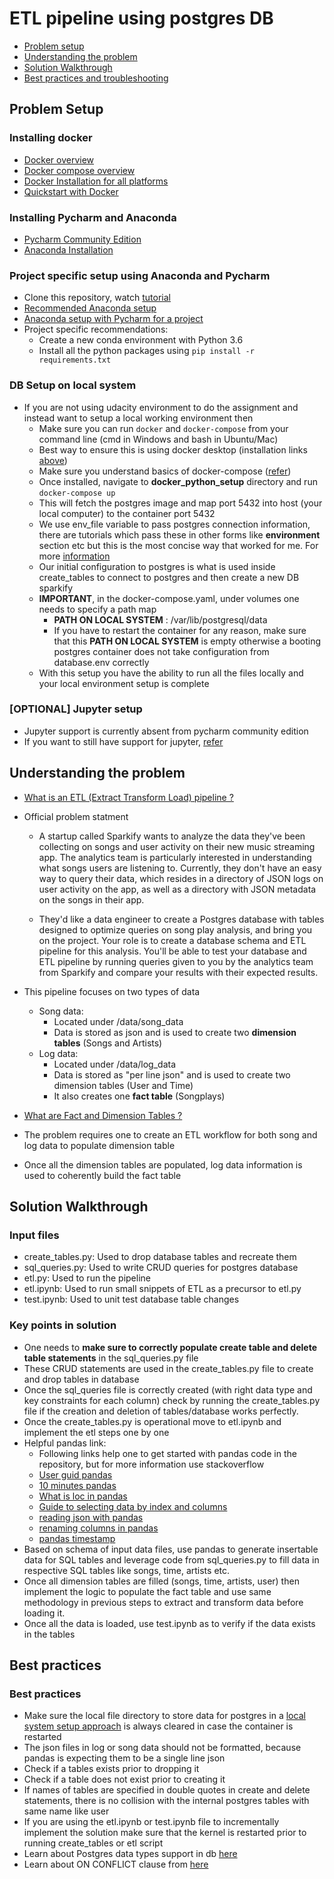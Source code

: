 # ETL pipeline using postgres DB

* [Problem setup](#problem-setup)
* [Understanding the problem](#understanding-the-problem)
* [Solution Walkthrough](#solution-walkthrough)
* [Best practices and troubleshooting](#best-practices)


## Problem Setup

### Installing docker
* [Docker overview](https://docs.docker.com/get-started/overview/)
* [Docker compose overview](https://docs.docker.com/compose/)
* [Docker Installation for all platforms](https://docs.docker.com/get-docker/)
* [Quickstart with Docker](https://docs.docker.com/get-started/)

### Installing Pycharm and Anaconda
* [Pycharm Community Edition](https://www.jetbrains.com/pycharm/download/)
* [Anaconda Installation](https://docs.anaconda.com/anaconda/install/)

### Project specific setup using Anaconda and Pycharm
* Clone this repository, watch [tutorial](https://blog.jetbrains.com/idea/2020/10/clone-a-project-from-github/)
* [Recommended Anaconda setup](https://docs.conda.io/projects/conda/en/latest/user-guide/getting-started.html)
* [Anaconda setup with Pycharm for a project](https://docs.anaconda.com/anaconda/user-guide/tasks/pycharm/)
* Project specific recommendations:
  * Create a new conda environment with Python 3.6
  * Install all the python packages using `pip install -r requirements.txt`

### DB Setup on local system
* If you are not using udacity environment to do the assignment and instead want to setup a local working environment then
  * Make sure you can run `docker` and `docker-compose` from your command line (cmd in Windows and bash in Ubuntu/Mac)
  * Best way to ensure this is using docker desktop (installation links [above](#installing-docker))
  * Make sure you understand basics of docker-compose ([refer](#installing-docker))
  * Once installed, navigate to **docker_python_setup** directory and run `docker-compose up`
  * This will fetch the postgres image and map port 5432 into host (your local computer) to the container port 5432
  * We use env_file variable to pass postgres connection information, there are tutorials which pass these in other forms like **environment** section etc
  but this is the most concise way that worked for me. For more [information](https://hub.docker.com/_/postgres)
  * Our initial configuration to postgres is what is used inside create_tables to connect to postgres and then create a new DB sparkify
  * **IMPORTANT**, in the docker-compose.yaml, under volumes one needs to specify a path map
    * **PATH ON LOCAL SYSTEM** : /var/lib/postgresql/data
    * If you have to restart the container for any reason, make sure that this **PATH ON LOCAL SYSTEM** is empty
    otherwise a booting postgres container does not take configuration from database.env correctly
  * With this setup you have the ability to run all the files locally and your local environment setup is complete


### [OPTIONAL] Jupyter setup
* Jupyter support is currently absent from pycharm community edition
* If you want to still have support for jupyter, [refer](https://stackoverflow.com/questions/55788675/-2019-1-ce-no-option-to-create-edit-jupyter-notebook-ipynb-files)

## Understanding the problem
* [What is an ETL (Extract Transform Load) pipeline ?](https://www.snowflake.com/guides/etl-pipeline)
* Official problem statment
  * A startup called Sparkify wants to analyze the data they've been collecting on songs and user activity on their new music streaming app. The analytics team is particularly interested in understanding what songs users are listening to. Currently, they don't have an easy way to query their data, which resides in a directory of JSON logs on user activity on the app, as well as a directory with JSON metadata on the songs in their app.

  * They'd like a data engineer to create a Postgres database with tables designed to optimize queries on song play analysis, and bring you on the project. Your role is to create a database schema and ETL pipeline for this analysis. You'll be able to test your database and ETL pipeline by running queries given to you by the analytics team from Sparkify and compare your results with their expected results.


* This pipeline focuses on two types of data
  * Song data: 
    * Located under /data/song_data
    * Data is stored as json and is used to create two **dimension tables** (Songs and Artists)
  * Log data:
    * Located under /data/log_data
    * Data is stored as "per line json" and is used to create two dimension tables (User and Time)
    * It also creates one **fact table** (Songplays)
* [What are Fact and Dimension Tables ?](https://docs.microsoft.com/en-us/power-bi/guidance/star-schema)
* The problem requires one to create an ETL workflow for both song and log data to populate dimension table
* Once all the dimension tables are populated, log data information is used to coherently build the fact table


## Solution Walkthrough

### Input files
  - create_tables.py: Used to drop database tables and recreate them
  - sql_queries.py: Used to write CRUD queries for postgres database
  - etl.py: Used to run the pipeline
  - etl.ipynb: Used to run small snippets of ETL as a precursor to etl.py
  - test.ipynb: Used to unit test database table changes

### Key points in solution
  * One needs to **make sure to correctly populate create table and delete table statements** in the sql_queries.py
file
  * These CRUD statements are used in the create_tables.py file to create and drop tables in database
  * Once the sql_queries file is correctly created (with right data type and key constraints for each column)
  check by running the create_tables.py file if the creation and deletion of tables/database works perfectly.
  * Once the create_tables.py is operational move to etl.ipynb and implement the etl steps one by one
  * Helpful pandas link:
    * Following links help one to get started with pandas code in the repository, but for more information use stackoverflow
    * [User guid pandas](https://pandas.pydata.org/pandas-docs/version/0.23.3/generated/pandas.DataFrame.html)
    * [10 minutes pandas](https://pandas.pydata.org/pandas-docs/stable/user_guide/10min.html)
    * [What is loc in pandas](https://pandas.pydata.org/pandas-docs/stable/reference/api/pandas.DataFrame.loc.html?highlight=loc#pandas.DataFrame.loc)
    * [Guide to selecting data by index and columns](https://pandas.pydata.org/pandas-docs/version/0.23.3/indexing.html)
    * [reading json with pandas](https://pandas.pydata.org/pandas-docs/version/0.23.3/generated/pandas.read_json.html)
    * [renaming columns in pandas](https://pandas.pydata.org/pandas-docs/version/0.23.3/generated/pandas.DataFrame.rename.html)
    * [pandas timestamp](https://pandas.pydata.org/pandas-docs/version/0.23.3/generated/pandas.Timestamp.html)
  * Based on schema of input data files, use pandas to generate insertable data for SQL tables and leverage code from sql_queries.py
  to fill data in respective SQL tables like songs, time, artists etc.
  * Once all dimension tables are filled (songs, time, artists, user) then implement the logic to populate the
  fact table and use same methodology in previous steps to extract and transform data before loading it.
  * Once all the data is loaded, use test.ipynb as to verify if the data exists in the tables

## Best practices

### Best practices
* Make sure the local file directory to store data for postgres in a [local system setup approach](#db-setup-on-local-system)
is always cleared in case the container is restarted
* The json files in log or song data should not be formatted, because pandas is expecting them to be a single line json
* Check if a tables exists prior to dropping it
* Check if a table does not exist prior to creating it
* If names of tables are specified in double quotes in create and delete statements, there is no collision with the internal postgres tables with same name
like user
* If you are using the etl.ipynb or test.ipynb file to incrementally implement the solution make sure that the kernel is
restarted prior to running create_tables or etl script
* Learn about Postgres data types support in db [here](https://www.techonthenet.com/postgresql/datatypes.php)
* Learn about ON CONFLICT clause from [here](https://www.postgresql.org/docs/9.5/sql-insert.html#SQL-ON-CONFLICT)
    
